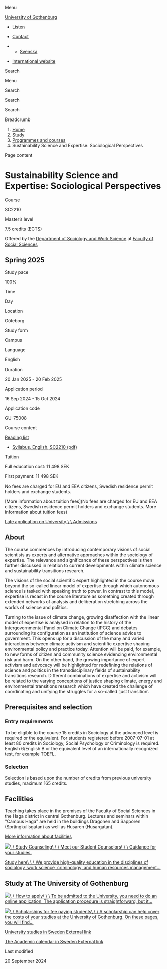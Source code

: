 Menu

[University of Gothenburg](/en)

- [Listen](//app-eu.readspeaker.com/cgi-bin/rsent?customerid=9467&lang=en_uk&readclass=region--content&url=https%3A%2F%2Fwww.gu.se%2Fen%2Fstudy-gothenburg%2Fsustainability-science-and-expertise-sociological-perspectives-sc2210 "Listen with ReadSpeaker")

- [Contact](/en/contact)

- - [Svenska](/studera/hitta-utbildning/hallbarhetsvetenskap-och-expertis-sociologiska-perspektiv-sc2210)
- [International website](/en/study-gothenburg/sustainability-science-and-expertise-sociological-perspectives-sc2210)

Search


Menu


Search


Search

Search

Breadcrumb

1. [Home](/en)
2. [Study](/en/study-in-gothenburg)
3. [Programmes and courses](/en/study-in-gothenburg/study-options)
4. Sustainability Science and Expertise: Sociological Perspectives


Page content

# Sustainability Science and Expertise: Sociological Perspectives

Course


SC2210


Master’s level



7.5 credits (ECTS)



Offered by the
[Department of Sociology and Work Science](https://www.gu.se/en/socav)
at
[Faculty of Social Sciences](https://www.gu.se/en/social-sciences)

## Spring 2025

Study pace


100%

Time


Day

Location


Göteborg

Study form


Campus

Language


English

Duration


20 Jan 2025
\- 20 Feb 2025

Application period


16 Sep 2024
\- 15 Oct 2024

Application code


GU-75008

Course content


[Reading list](/en/study-gothenburg/sustainability-science-and-expertise-sociological-perspectives-sc2210/reading-list/6d2153cf-9790-11ef-98a7-efee07914cca)

- [Syllabus, English, SC2210 (pdf)](https://kursplaner.gu.se/pdf/kurs/en/SC2210)


Tuition


Full education cost: 11 498 SEK

First payment: 11 498 SEK

No fees are charged for EU and EEA citizens, Swedish residence permit holders and exchange students.

[More information about tuition fees](No fees are charged for EU and EEA citizens, Swedish residence permit holders and exchange students.  More information about tuition fees)

[Late application on University \\
\\
Admissions](https://www.universityadmissions.se/intl/addtobasket?id=GU-75008&period=VT+2025)

## About

The course commences by introducing contemporary visions of social scientists as experts and alternative approaches within the sociology of expertise. The relevance and significance of these perspectives is then further discussed in relation to current developments within climate science and sustainability transitions research.

The visions of the social scientific expert highlighted in the course move beyond the so-called linear model of expertise through which autonomous science is tasked with speaking truth to power. In contrast to this model, expertise is recast in the course literature as something created through extended networks of analysis and deliberation stretching across the worlds of science and politics.

Turning to the issue of climate change, growing disaffection with the linear model of expertise is analysed in relation to the history of the Intergovernmental Panel on Climate Change (IPCC) and debates surrounding its configuration as an institution of science advice to government. This opens up for a discussion of the many and varied interactions between climate activism and scientific expertise shaping environmental policy and practice today. Attention will be paid, for example, to new forms of citizen and community science evidencing environmental risk and harm. On the other hand, the growing importance of expert activism and advocacy will be highlighted for redefining the relations of science and politics in the transdisciplinary fields of sustainability transitions research. Different combinations of expertise and activism will be related to the varying conceptions of justice shaping climate, energy and environmental transitions research which have created the challenge of coordinating and unifying the struggles for a so-called ‘just transition’.

## Prerequisites and selection

### Entry requirements

To be eligible to the course 15 credits in Sociology at the advanced level is required or the equivalent. For students registered before 2007-07-01 at least 80 credits in Sociology, Social Psychology or Criminology is required. English 6/English B or the equivalent level of an internationally recognized test, for example TOEFL.

### Selection

Selection is based upon the number of credits from previous university studies, maximum 165 credits.

## Facilities

Teaching takes place in the premises of the Faculty of Social Sciences in the Haga district in central Gothenburg. Lectures and seminars within "Campus Haga" are held in the buildings Dragonen and Sappören (Sprängkullsgatan) as well as Husaren (Husargatan).

[More information about facilities](https://www.gu.se/en/social-sciences/study-here/campus-haga)

[![](/sites/default/files/dynamic-image/dynamic_image_2188_264/public/2020-02/Personalvetenskap.jpg?media_id=732&width=1904&height=226)\\
\\
Study Counseling\\
\\
\\
Meet our Student Counselors\\
\\
\\
Guidance for your studies.](/en/socav/study-counseling)

[Study here\\
\\
\\
We provide high-quality education in the disciplines of sociology, work science, criminology, and human resources management…](/en/socav/study-here)

## Study at The University of Gothenburg

[![](/sites/default/files/dynamic-image/dynamic_image_2188_218/public/2020-03/cytonn-photography-ZJEKICY5EXY-unsplash.jpg?media_id=2553&width=1904&height=208)\\
\\
How to apply\\
\\
\\
To be admitted to the University, you need to do an online application. The application procedure is straightforward, but it…](/en/study-in-gothenburg/apply)

[![](/sites/default/files/dynamic-image/dynamic_image_2188_218/public/2024-01/GU-7.jpg?media_id=95188&width=1904&height=208)\\
\\
Scholarships for fee paying students\\
\\
\\
A scholarship can help cover the costs of your studies at the University of Gothenburg. On these pages, you will find…](/en/study-in-gothenburg/apply/scholarships-for-fee-paying-students)

[University studies in Sweden External link](https://www.gu.se/en/study-in-gothenburg/before-you-arrive/university-studies-in-sweden "External link")

[The Academic calendar in Sweden External link](https://www.gu.se/en/study-in-gothenburg/when-you-are-here/academic-calendar "External link")

Last modified


20 September 2024